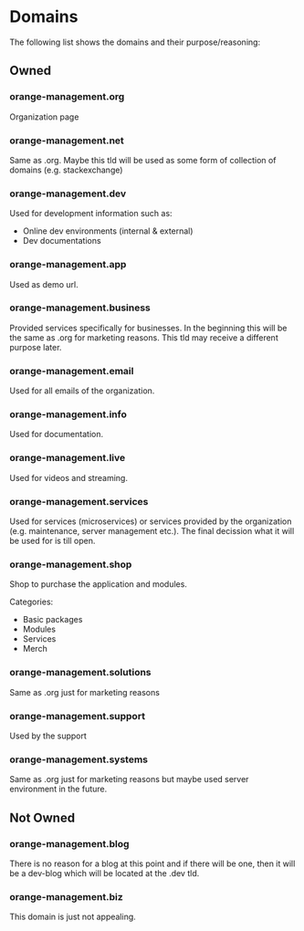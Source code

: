 # Domains

The following list shows the domains and their purpose/reasoning: 

## Owned

### orange-management.org

Organization page

### orange-management.net

Same as .org. Maybe this tld will be used as some form of collection of domains (e.g. stackexchange)

### orange-management.dev

Used for development information such as:

* Online dev environments (internal & external)
* Dev documentations

### orange-management.app

Used as demo url.

### orange-management.business

Provided services specifically for businesses. In the beginning this will be the same as .org for marketing reasons. This tld may receive a different purpose later.

### orange-management.email

Used for all emails of the organization.

### orange-management.info

Used for documentation.

### orange-management.live

Used for videos and streaming.

### orange-management.services

Used for services (microservices) or services provided by the organization (e.g. maintenance, server management etc.). The final decission what it will be used for is till open.

### orange-management.shop

Shop to purchase the application and modules.

Categories:

* Basic packages
* Modules
* Services
* Merch

### orange-management.solutions

Same as .org just for marketing reasons

### orange-management.support

Used by the support

### orange-management.systems

Same as .org just for marketing reasons but maybe used server environment in the future.

## Not Owned

### orange-management.blog

There is no reason for a blog at this point and if there will be one, then it will be a dev-blog which will be located at the .dev tld.

### orange-management.biz

This domain is just not appealing.
